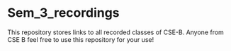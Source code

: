 # Sem_3_recordings
This repository stores links to all recorded classes of CSE-B. Anyone from CSE B feel free to use this repository for your use!
